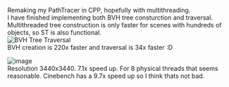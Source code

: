 Remaking my PathTracer in CPP, hopefully with multithreading.  
I have finished implementing both BVH tree consturction and traversal. Multithreaded tree construction is only faster for scenes with hundreds of objects, so ST is also functional.  
![BVH Tree Traversal](https://github.com/user-attachments/assets/e06606b0-830a-4ddc-aae1-cfbb3a9738b1)  
BVH creation is 220x faster and traversal is 34x faster :D

![image](https://github.com/user-attachments/assets/5cf3b88a-d116-4c41-ab02-28f2350935b9)  
Resolution 3440x3440. 7.1x speed up. For 8 physical threads that seems reasonable.
Cinebench has a 9.7x speed up so I think thats not bad.

